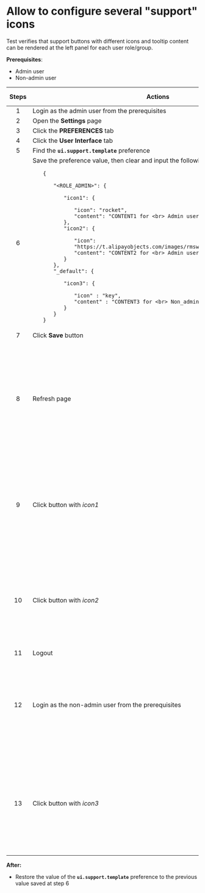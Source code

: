 # Allow to configure several "support" icons

Test verifies that support buttons with different icons and tooltip content can be rendered at the left panel for each user role/group.

**Prerequisites**:
- Admin user
- Non-admin user

| Steps | Actions | Expected results |
| :---: | --- | --- |
| 1 | Login as the admin user from the prerequisites | |
| 2 | Open the **Settings** page | |
| 3 | Click the **PREFERENCES** tab | |
| 4 | Click the **User Interface** tab | |
| 5 | Find the **`ui.support.template`** preference | |
| 6 | Save the preference value, then clear and input the following json <ul> `{` <ul> `"<ROLE_ADMIN>": {` <ul> `"icon1": {` <ul> `"icon": "rocket",` <br> `"content": "CONTENT1 for <br> Admin users"` </ul> `},` <br> `"icon2": {` <ul> `"icon": "https://t.alipayobjects.com/images/rmsweb/T1B9hfXcdvXXXXXXXX.svg",` <br> `"content": "CONTENT2 for <br> Admin users"` </ul> `}` </ul> `},` <br> `"_default": {` <ul> `"icon3": {` <ul> `"icon" : "key",` <br> `"content" : "CONTENT3 for <br> Non_admin users"` </ul> `}` </ul> `}` </ul> `}` | |
| 7 | Click **Save** button | |
| 8 | Refresh page | 2 *help* buttons with *icon1* and *icon2* specified in json at step 6 are shown at the bottom of the left panel | 
| 9 | Click button with *icon1* | Text `CONTENT1 for Admin users` from json specified at step 6 is displayed on the *icon1* tooltip |
| 10 | Click button with *icon2* | Text `CONTENT2 for Admin users` from json specified at step 6 is displayed on the *icon2* tooltip |
| 11 | Logout | |
| 12 | Login as the non-admin user from the prerequisites | 1 *help* button with *icon3* specified in json at step 6 is shown at the bottom of the left panel |
| 13 | Click button with *icon3* | Text `CONTENT2 for Admin users` from json specified at step 6 is displayed on the support icon tooltip |

**After:**
- Restore the value of the **`ui.support.template`** preference to the previous value saved at step 6
